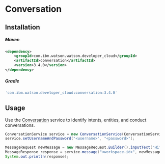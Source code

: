 # Conversation

## Installation

##### Maven
```xml
<dependency>
	<groupId>com.ibm.watson.watson.developer_cloud</groupId>
	<artifactId>conversation</artifactId>
	<version>3.4.0</version>
</dependency>
```

##### Gradle
```gradle
'com.ibm.watson.developer_cloud:conversation:3.4.0'
```

## Usage

Use the [Conversation][conversation] service to identify intents, entities, and conduct conversations.

```java
ConversationService service = new ConversationService(ConversationService.VERSION_DATE_2016_07_11);
service.setUsernameAndPassword("<username>", "<password>");

MessageRequest newMessage = new MessageRequest.Builder().inputText("Hi").build();
MessageResponse response = service.message("<workspace-id>", newMessage).execute();
System.out.println(response);
```

[conversation]: https://www.ibm.com/watson/developercloud/doc/conversation/